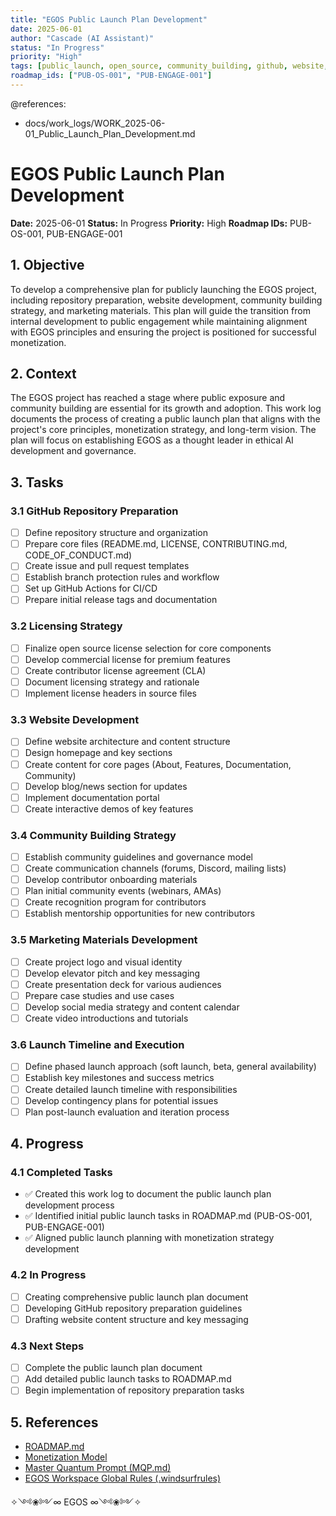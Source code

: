 ```yaml
---
title: "EGOS Public Launch Plan Development"
date: 2025-06-01
author: "Cascade (AI Assistant)"
status: "In Progress"
priority: "High"
tags: [public_launch, open_source, community_building, github, website, marketing]
roadmap_ids: ["PUB-OS-001", "PUB-ENGAGE-001"]
---
```


@references:
  - docs/work_logs/WORK_2025-06-01_Public_Launch_Plan_Development.md

# EGOS Public Launch Plan Development

**Date:** 2025-06-01
**Status:** In Progress
**Priority:** High
**Roadmap IDs:** PUB-OS-001, PUB-ENGAGE-001

## 1. Objective

To develop a comprehensive plan for publicly launching the EGOS project, including repository preparation, website development, community building strategy, and marketing materials. This plan will guide the transition from internal development to public engagement while maintaining alignment with EGOS principles and ensuring the project is positioned for successful monetization.

## 2. Context

The EGOS project has reached a stage where public exposure and community building are essential for its growth and adoption. This work log documents the process of creating a public launch plan that aligns with the project's core principles, monetization strategy, and long-term vision. The plan will focus on establishing EGOS as a thought leader in ethical AI development and governance.

## 3. Tasks

### 3.1 GitHub Repository Preparation
- [ ] Define repository structure and organization
- [ ] Prepare core files (README.md, LICENSE, CONTRIBUTING.md, CODE_OF_CONDUCT.md)
- [ ] Create issue and pull request templates
- [ ] Establish branch protection rules and workflow
- [ ] Set up GitHub Actions for CI/CD
- [ ] Prepare initial release tags and documentation

### 3.2 Licensing Strategy
- [ ] Finalize open source license selection for core components
- [ ] Develop commercial license for premium features
- [ ] Create contributor license agreement (CLA)
- [ ] Document licensing strategy and rationale
- [ ] Implement license headers in source files

### 3.3 Website Development
- [ ] Define website architecture and content structure
- [ ] Design homepage and key sections
- [ ] Create content for core pages (About, Features, Documentation, Community)
- [ ] Develop blog/news section for updates
- [ ] Implement documentation portal
- [ ] Create interactive demos of key features

### 3.4 Community Building Strategy
- [ ] Establish community guidelines and governance model
- [ ] Create communication channels (forums, Discord, mailing lists)
- [ ] Develop contributor onboarding materials
- [ ] Plan initial community events (webinars, AMAs)
- [ ] Create recognition program for contributors
- [ ] Establish mentorship opportunities for new contributors

### 3.5 Marketing Materials Development
- [ ] Create project logo and visual identity
- [ ] Develop elevator pitch and key messaging
- [ ] Create presentation deck for various audiences
- [ ] Prepare case studies and use cases
- [ ] Develop social media strategy and content calendar
- [ ] Create video introductions and tutorials

### 3.6 Launch Timeline and Execution
- [ ] Define phased launch approach (soft launch, beta, general availability)
- [ ] Establish key milestones and success metrics
- [ ] Create detailed launch timeline with responsibilities
- [ ] Develop contingency plans for potential issues
- [ ] Plan post-launch evaluation and iteration process

## 4. Progress

### 4.1 Completed Tasks
- ✅ Created this work log to document the public launch plan development process
- ✅ Identified initial public launch tasks in ROADMAP.md (PUB-OS-001, PUB-ENGAGE-001)
- ✅ Aligned public launch planning with monetization strategy development

### 4.2 In Progress
- [ ] Creating comprehensive public launch plan document
- [ ] Developing GitHub repository preparation guidelines
- [ ] Drafting website content structure and key messaging

### 4.3 Next Steps
- [ ] Complete the public launch plan document
- [ ] Add detailed public launch tasks to ROADMAP.md
- [ ] Begin implementation of repository preparation tasks

## 5. References

- [ROADMAP.md](file:///C:/EGOS/ROADMAP.md)
- [Monetization Model](file:///C:/EGOS/docs/core_materials/strategy/Monetization_Model.md)
- [Master Quantum Prompt (MQP.md)](file:///C:/EGOS/MQP.md)
- [EGOS Workspace Global Rules (.windsurfrules)](file:///C:/EGOS/.windsurfrules)

✧༺❀༻∞ EGOS ∞༺❀༻✧